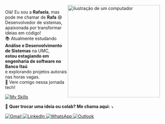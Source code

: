 <img src="https://raw.githubusercontent.com/MicaelliMedeiros/micaellimedeiros/master/image/computer-illustration.png" alt="ilustração de um computador" min-width="300px" max-width="300px" width="300px" align="right" />

<p align="left"> 
  Olá! Eu sou a <strong>Rafaela</strong>, mas pode me chamar de <strong>Rafa</strong> 😄<br>
  Desenvolvedor de sistemas, apaixonada por transformar ideias em código!<br>
  📚 Atualmente estudando <strong>Análise e Desenvolvimento de Sistemas</strong> na UMC,<br> <strong>estou estagiando em engenharia de software no Banco Itaú</strong> <br> e explorando projetos autorais nas horas vagas.<br>
  🚀 Vem comigo nessa jornada tech!
</p>

[![My Skills](https://skillicons.dev/icons?i=py,js,ts,react,nextjs,cs,dotnet,php,mysql,tailwind)](https://skillicons.dev)
<p align="left">
  💌 <strong>Quer trocar uma ideia ou colab? Me chama aqui:</strong> ⤵️
</p>

<p align="left">
  <a href="mailto:rafaela.campelo06@gmail.com" title="Gmail">
    <img src="https://img.shields.io/badge/-Gmail-FF0000?style=flat-square&labelColor=FF0000&logo=gmail&logoColor=white" alt="Gmail"/>
  </a>
  <a href="https://www.linkedin.com/in/rafaela-campelo-7a6008303/" title="LinkedIn">
    <img src="https://img.shields.io/badge/-Linkedin-0e76a8?style=flat-square&logo=Linkedin&logoColor=white" alt="LinkedIn"/>
  </a>
  <a href="https://wa.me/5511951861263" title="WhatsApp">
    <img src="https://img.shields.io/badge/-WhatsApp-25d366?style=flat-square&labelColor=25d366&logo=whatsapp&logoColor=white" alt="WhatsApp"/>
  </a>
  <a href="mailto:rafaelaccdfranca@outlook.com" title="Outlook">
  <img src="https://img.shields.io/badge/-Outlook-0078D4?style=flat-square&labelColor=0078D4&logo=microsoft-outlook&logoColor=white" alt="Outlook"/>
</a>

</p>
